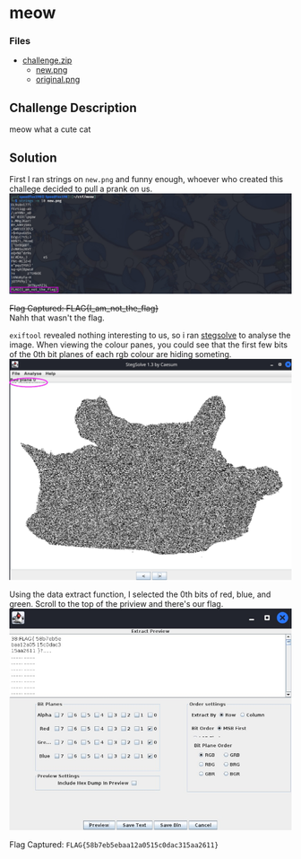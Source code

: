 # meow

### Files
- [challenge.zip](challenge.zip)
    - [new.png](original.png)
    - [original.png](original.png)

## Challenge Description

meow what a cute cat

## Solution

First I ran strings on `new.png` and funny enough, whoever who created this challege decided to pull a prank on us.  
![screenshot1](assets/screenshot1.jpg)

~~Flag Captured: FLAG{I_am_not_the_flag}~~  
Nahh that wasn't the flag.

`exiftool` revealed nothing interesting to us, so i ran [stegsolve](https://github.com/zardus/ctf-tools/blob/master/stegsolve/install) to analyse the image. When viewing the colour panes, you could see that the first few bits of the 0th bit planes of each rgb colour are hiding someting.  
![screenshot2](assets/screenshot2.jpg)

Using the data extract function, I selected the 0th bits of red, blue, and green. Scroll to the top of the priview and there's our flag.  
![screenshot3](assets/screenshot3.jpg)

Flag Captured: `FLAG{58b7eb5ebaa12a0515c0dac315aa2611}`
